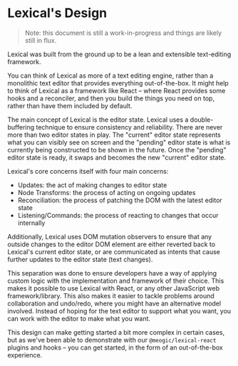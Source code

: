 # Lexical's Design

> Note: this document is still a work-in-progress and things are likely still in flux.

Lexical was built from the ground up to be a lean and extensible text-editing framework.

You can think of Lexical as more of a text editing engine, rather than a monolithic text
editor that provides everything out-of-the-box. It might help to think of Lexical as
a framework like React – where React provides some hooks and a reconciler, and then you
build the things you need on top, rather than have them included by default.

The main concept of Lexical is the editor state. Lexical uses a double-buffering technique
to ensure consistency and reliability. There are never more than two editor states in play.
The "current" editor state represents what you can visibly see on screen and the "pending"
editor state is what is currently being constructed to be shown in the future. Once the
"pending" editor state is ready, it swaps and becomes the new "current" editor state.

Lexical's core concerns itself with four main concerns:

- Updates: the act of making changes to editor state
- Node Transforms: the process of acting on ongoing updates
- Reconciliation: the process of patching the DOM with the latest editor state
- Listening/Commands: the process of reacting to changes that occur internally

Additionally, Lexical uses DOM mutation observers to ensure that any outside changes to
the editor DOM element are either reverted back to Lexical's current editor state, or are
communicated as intents that cause further updates to the editor state (text changes).

This separation was done to ensure developers have a way of applying custom logic with the
implementation and framework of their choice. This makes it possible to use Lexical with
React, or any other JavaScript web framework/library. This also makes it easier to tackle
problems around collaboration and undo/redo, where you might have an alternative model involved.
Instead of hoping for the text editor to support what you want, you can work with the editor
to make what you want.

This design can make getting started a bit more complex in certain cases, but as we've been
able to demonstrate with our `@meogic/lexical-react` plugins and hooks – you can get started, in the
form of an out-of-the-box experience.
